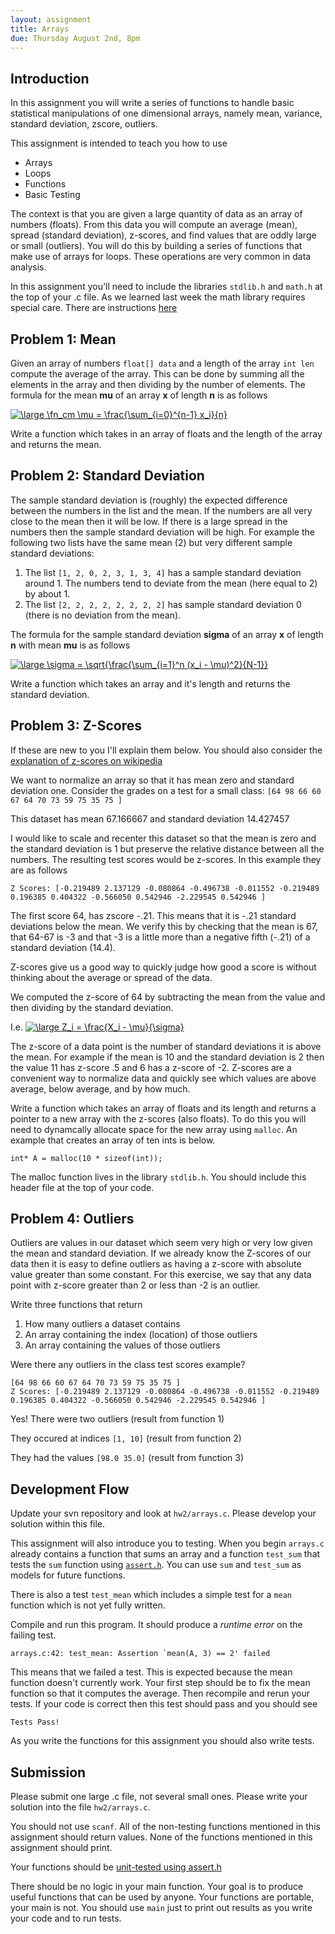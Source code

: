 ```yaml
---
layout: assignment 
title: Arrays 
due: Thursday August 2nd, 8pm
---
```


Introduction
------------

In this assignment you will write a series of functions to handle basic statistical manipulations of one dimensional arrays, namely mean, variance, standard deviation, zscore, outliers. 

This assignment is intended to teach you how to use 

* Arrays
* Loops
* Functions
* Basic Testing

The context is that you are given a large quantity of data as an array of
numbers (floats). From this data you will compute an average (mean), spread
(standard deviation), z-scores, and find values that are oddly large or small
(outliers). You will do this by building a series of functions that make use of
arrays for loops. These operations are very common in data analysis. 

In this assignment you'll need to include the libraries `stdlib.h` and `math.h`
at the top of your .c file. As we learned last week the math library requires
special care. There are instructions [here](../../tips/math.html)

Problem 1: Mean
---------------

Given an array of numbers `float[] data` and a length of the array `int len` compute the average of the array. This can be done by summing all the elements in the array and then dividing by the number of elements. The formula for the mean **mu** of an array **x** of length **n** is as follows

<a href="http://www.codecogs.com/eqnedit.php?latex=\large \fn_cm \mu = \frac{\sum_{i=0}^{n-1} x_i}{n}" target="_blank"><img src="http://latex.codecogs.com/png.latex?\large \fn_cm \mu = \frac{\sum_{i=0}^{n-1} x_i}{n}" title="\large \fn_cm \mu = \frac{\sum_{i=0}^{n-1} x_i}{n}" /></a>

Write a function which takes in an array of floats and the length of the array and returns the mean. 

Problem 2: Standard Deviation
-----------------------------

The sample standard deviation is (roughly) the expected difference between the numbers in the list and the mean. If the numbers are all very close to the mean then it will be low. If there is a large spread in the numbers then the sample standard deviation will be high.  For example the following two lists have the same mean (2) but very different sample standard deviations:

1. The list `[1, 2, 0, 2, 3, 1, 3, 4]` has a sample standard deviation around 1. The numbers tend to deviate from the mean (here equal to 2) by about 1. 
2. The list `[2, 2, 2, 2, 2, 2, 2, 2]` has sample standard deviation 0 (there is no deviation from the mean). 

The formula for the sample standard deviation **sigma**  of an array **x** of length **n** with mean **mu** is as follows

<a href="http://www.codecogs.com/eqnedit.php?latex=\large \sigma = \sqrt{\frac{\sum_{i=1}^n (x_i - \mu)^2}{N-1}}" target="_blank"><img src="http://latex.codecogs.com/gif.latex?\large \sigma = \sqrt{\frac{\sum_{i=1}^n (x_i - \mu)^2}{N-1}}" title="\large \sigma = \sqrt{\frac{\sum_{i=1}^n (x_i - \mu)^2}{N-1}}" /></a>

Write a function which takes an array and it's length and returns the standard deviation.

Problem 3: Z-Scores
-------------------

If these are new to you I'll explain them below. You should also consider the
<a href="http://en.wikipedia.org/wiki/Zscore">explanation of z-scores on wikipedia</a>

We want to normalize an array so that it has mean zero and standard deviation one. Consider the grades on a test for a small class: 
`[64 98 66 60 67 64 70 73 59 75 35 75 ]`

This dataset has mean 67.166667 and standard deviation 14.427457

I would like to scale and recenter this dataset so that the mean is zero and the standard deviation is 1 but preserve the relative distance between all the numbers. The resulting test scores would be z-scores. In this example they are as follows

`Z Scores: [-0.219489 2.137129 -0.080864 -0.496738 -0.011552 -0.219489 0.196385 0.404322 -0.566050 0.542946 -2.229545 0.542946 ]`

The first score 64, has zscore -.21. This means that it is -.21 standard deviations below the mean. We verify this by checking that the mean is 67, that 64-67 is -3 and that -3 is a little more than a negative fifth (-.21) of a standard deviation (14.4). 

Z-scores give us a good way to quickly judge how good a score is without thinking about the average or spread of the data. 

We computed the z-score of 64 by subtracting the mean from the value and then dividing by the standard deviation.
 
I.e. <a href="http://www.codecogs.com/eqnedit.php?latex=\large Z_i = \frac{X_i - \mu}{\sigma}" target="_blank"><img src="http://latex.codecogs.com/gif.latex?\large Z_i = \frac{X_i - \mu}{\sigma}" title="\large Z_i = \frac{X_i - \mu}{\sigma}" /></a> 

The z-score of a data point is the number of standard deviations it is above the mean. For example if the mean is 10 and the standard deviation is 2 then the value 11 has z-score .5 and 6 has a z-score of -2. Z-scores are a convenient way to normalize data and quickly see which values are above average, below average, and by how much.  

Write a function which takes an array of floats and its length and returns a pointer to a new array with the z-scores (also floats). To do this you will need to dynamcally allocate space for the new array using `malloc`. An example that creates an array of ten ints is below.

`int* A = malloc(10 * sizeof(int));`

The malloc function lives in the library `stdlib.h`. You should include this header file at the top of your code. 

Problem 4: Outliers
-------------------

Outliers are values in our dataset which seem very high or very low given the mean and standard deviation. If we already know the Z-scores of our data then it is easy to define outliers as having a z-score with absolute value greater than some constant. For this exercise, we say that any data point with z-score greater than 2 or less than -2 is an outlier. 

Write three functions that return 

1. How many outliers a dataset contains
2. An array containing the index (location) of those outliers
3. An array containing the values of those outliers

Were there any outliers in the class test scores example?

    [64 98 66 60 67 64 70 73 59 75 35 75 ]
    Z Scores: [-0.219489 2.137129 -0.080864 -0.496738 -0.011552 -0.219489 0.196385 0.404322 -0.566050 0.542946 -2.229545 0.542946 ]
 
Yes! There were two outliers (result from function 1)

They occured at indices `[1, 10]` (result from function 2)

They had the values `[98.0 35.0]` (result from function 3)

Development Flow
----------------

Update your svn repository and look at `hw2/arrays.c`. Please develop your
solution within this file. 

This assignment will also introduce you to testing. When you begin `arrays.c`
already contains a function that sums an array and a function `test_sum` that
tests the `sum` function using [`assert.h`](../../tips/assert.html). 
You can use `sum` and `test_sum` as models for future functions.

There is also a test `test_mean` which includes a simple test for a `mean`
function which is not yet fully written. 

Compile and run this program. It should produce a *runtime error* on the
failing test. 

    arrays.c:42: test_mean: Assertion `mean(A, 3) == 2' failed

This means that we failed a test. This is expected because the mean function
doesn't currently work. Your first step should be to fix the mean function so 
that it computes the average. Then recompile and rerun your tests. If your
code is correct then this test should pass and you should see

    Tests Pass!

As you write the functions for this assignment you should also write tests.

Submission
----------

Please submit one large .c file, not several small ones. Please write your
solution into the file `hw2/arrays.c`.

You should not use `scanf`. All of the non-testing functions 
mentioned in this assignment should return values. None of the functions 
mentioned in this assignment should print.

Your functions should be [unit-tested using assert.h](../../tips/assert.html)

There should be no logic in your main function. Your goal is to produce useful
functions that can be used by anyone. Your functions are portable, your main is
not. You should use `main` just to print out results as you write your code and
to run tests.
